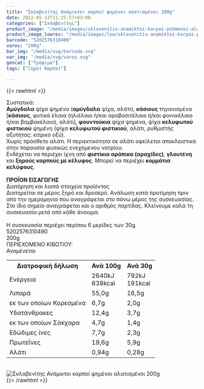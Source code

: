 ```yaml
---
title: "Σκλαβενίτης Ανάμικτοι καρποί ψημένοι αλατισμένοι 200g"
date: 2022-05-22T11:25:57+03:00
categories: ["Σκλαβενίτης"]
product_image: "/media/images/sklavenitis-anamiktoi-karpoi-pshmenoi-alatismenoi-200g.jpg"
product_image_lowres: "/media/images/low/sklavenitis-anamiktoi-karpoi-pshmenoi-alatismenoi-200g.jpg"
barcode: "5202576310490"
varos: "200g"
bar_img: "/media/svg/barcode.svg"
var_img: "/media/svg/varos.svg"
gencat: ["Τρόφιμα"]
tags: ["Ξηροί Καρποί"]

---
```

{{< rawhtml >}}

<div class="sload463"><div class="product"><div id="sistatika">Συστατικά:</div><div class="alltext"><b>Αμύγδαλα</b> ψίχα ψημένα (<b>αμύγδαλα</b> ψίχα, αλάτι), <b>κάσιους</b> τηγανισμένα [<b>κάσιους</b>, φυτικά έλαια (ηλιέλαιο ή/και αραβοσιτέλαιο ή/και φοινικέλαιο ή/και βαμβακέλαιο), αλάτι], <b>φουντούκια</b> ψίχα ψημένα, ψίχα <b>κελυφωτού φιστικιού</b> ψημένη (ψίχα <b>κελυφωτού φιστικιού</b>, αλάτι, ρυθμιστής οξυτήτας: κιτρικό οξύ).<br>Χωρίς πρόσθετο αλάτι. Η περιεκτικότητα σε αλάτι οφείλεται αποκλειστικά στην παρουσία φυσικώς ενεχόμενου νατρίου.<br>Ενδέχεται να περιέχει ίχνη από <b>φιστίκια αράπικα (αραχίδες)</b>, <b>γλουτένη</b> και <b>ξηρούς καρπούς με κέλυφος</b>. Μπορεί να περιέχει <b>κομμάτια κελύφους</b>.<br><br><b>ΠΡΟΪΟΝ ΕΙΣΑΓΩΓΗΣ</b></div><div id="loipa">Διατήρηση και λοιπά στοιχεία προϊόντος</div><div class="alltext">Διατηρείται σε μέρος ξηρό και δροσερό. Aνάλωση κατά προτίμηση πριν από την ημερομηνία που αναγράφεται στο πάνω μέρος της συσκευασίας. Στο ίδιο σημείο αναγράφεται και ο αριθμός παρτίδας. Κλείνουμε καλά τη συσκευασία μετά από κάθε άνοιγμα.<br><br>Η συσκευασία περιέχει περίπου 6 μερίδες των 30g.</div><div id="barcode"><div id="barimage1"></div><span id="bartext">5202576310490</span></div><div id="varos"><div id="varosimage1"></div><span id="varostext">200g</span></div><div id="kivotio">ΠΕΡΙΕΧΟΜΕΝΟ ΚΙΒΩΤΙΟΥ:<br>Αναμένεται</div><div class="tabout"><table id="diatable"><tbody><tr><th>Διατροφική δήλωση</th><th>Ανά 100g</th><th>Ανά 30g</th></tr><tr><td class="texr2">Ενέργεια</td><td class="texr">2640kJ<br>638kcal</td><td class="texr">792kJ<br>191kcal</td></tr><tr><td class="texr2">Λιπαρά</td><td class="texr">55,0g</td><td class="texr">16,5g</td></tr><tr><td class="gray">εκ των οποίων Κορεσµένα</td><td class="gray2">6,7g</td><td class="gray2">2,0g</td></tr><tr><td class="texr2">Yδατάνθρακες</td><td class="texr">12,4g</td><td class="texr">3,7g</td></tr><tr><td class="gray">εκ των οποίων Σάκχαρα</td><td class="gray2">4,7g</td><td class="gray2">1,4g</td></tr><tr><td class="texr2">Eδώδιμες ίνες</td><td class="texr">7,7g</td><td class="texr">2,3g</td></tr><tr><td class="texr2">Πρωτεΐνες</td><td class="texr">19,6g</td><td class="texr">5,9g</td></tr><tr><td class="texr2">Αλάτι</td><td class="texr">0,94g</td><td class="texr">0,28g</td></tr></tbody></table></div><br><div class="pimg"><img alt="Σκλαβενίτης Ανάμικτοι καρποί ψημένοι αλατισμένοι 200g" title="Σκλαβενίτης Ανάμικτοι καρποί ψημένοι αλατισμένοι 200g" src="/media/images/sklavenitis-anamiktoi-karpoi-pshmenoi-alatismenoi-200g.jpg"></div></div></div>
{{< /rawhtml >}}


